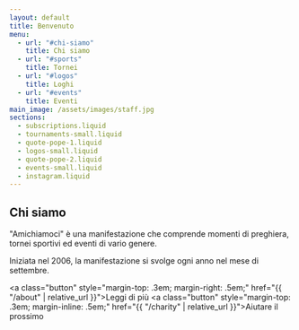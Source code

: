 ```yaml
---
layout: default
title: Benvenuto
menu:
  - url: "#chi-siamo"
    title: Chi siamo
  - url: "#sports"
    title: Tornei
  - url: "#logos"
    title: Loghi
  - url: "#events"
    title: Eventi
main_image: /assets/images/staff.jpg
sections:
  - subscriptions.liquid
  - tournaments-small.liquid
  - quote-pope-1.liquid
  - logos-small.liquid
  - quote-pope-2.liquid
  - events-small.liquid
  - instagram.liquid
---
```


## Chi siamo

"Amichiamoci" è una manifestazione che comprende momenti
di preghiera, tornei sportivi ed eventi di vario genere.

Iniziata nel 2006, la manifestazione si svolge ogni anno
nel mese di settembre.


<a class="button" style="margin-top: .3em; margin-right: .5em;" href="{{ "/about" | relative_url }}">Leggi di più</a>
<a class="button" style="margin-top: .3em; margin-inline: .5em;" href="{{ "/charity" | relative_url }}">Aiutare il prossimo</a>